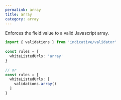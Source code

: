 ```yaml
---
permalink: array
title: array
category: array
---
```


Enforces the field value to a valid Javascript array.
 
```ts
import { validations } from 'indicative/validator'
 
const rules = {
  whiteListedUrls: 'array'
}
 
// or
const rules = {
  whiteListedUrls: [
    validations.array()
  ]
}
```